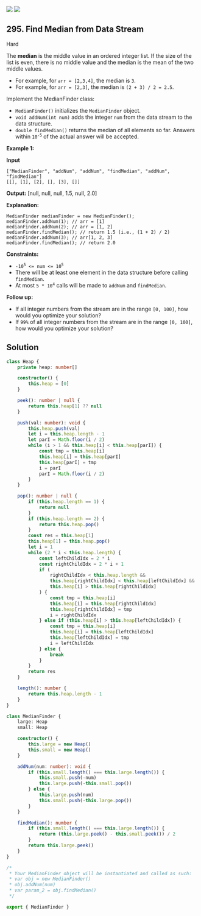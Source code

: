 [![](https://img.shields.io/github/stars/LeetCode-Top-Interview-150/LeetCode-Top-Interview-150?label=Stars&style=flat-square)](https://github.com/LeetCode-Top-Interview-150/LeetCode-Top-Interview-150)
[![](https://img.shields.io/github/forks/LeetCode-Top-Interview-150/LeetCode-Top-Interview-150?label=Fork%20me%20on%20GitHub%20&style=flat-square)](https://github.com/LeetCode-Top-Interview-150/LeetCode-Top-Interview-150/fork)

## 295\. Find Median from Data Stream

Hard

The **median** is the middle value in an ordered integer list. If the size of the list is even, there is no middle value and the median is the mean of the two middle values.

*   For example, for `arr = [2,3,4]`, the median is `3`.
*   For example, for `arr = [2,3]`, the median is `(2 + 3) / 2 = 2.5`.

Implement the MedianFinder class:

*   `MedianFinder()` initializes the `MedianFinder` object.
*   `void addNum(int num)` adds the integer `num` from the data stream to the data structure.
*   `double findMedian()` returns the median of all elements so far. Answers within <code>10<sup>-5</sup></code> of the actual answer will be accepted.

**Example 1:**

**Input**

    ["MedianFinder", "addNum", "addNum", "findMedian", "addNum", "findMedian"]
    [[], [1], [2], [], [3], []]

**Output:** [null, null, null, 1.5, null, 2.0]

**Explanation:**

    MedianFinder medianFinder = new MedianFinder();
    medianFinder.addNum(1); // arr = [1]
    medianFinder.addNum(2); // arr = [1, 2]
    medianFinder.findMedian(); // return 1.5 (i.e., (1 + 2) / 2)
    medianFinder.addNum(3); // arr[1, 2, 3]
    medianFinder.findMedian(); // return 2.0 

**Constraints:**

*   <code>-10<sup>5</sup> <= num <= 10<sup>5</sup></code>
*   There will be at least one element in the data structure before calling `findMedian`.
*   At most <code>5 * 10<sup>4</sup></code> calls will be made to `addNum` and `findMedian`.

**Follow up:**

*   If all integer numbers from the stream are in the range `[0, 100]`, how would you optimize your solution?
*   If `99%` of all integer numbers from the stream are in the range `[0, 100]`, how would you optimize your solution?

## Solution

```typescript
class Heap {
    private heap: number[]

    constructor() {
        this.heap = [0]
    }

    peek(): number | null {
        return this.heap[1] ?? null
    }

    push(val: number): void {
        this.heap.push(val)
        let i = this.heap.length - 1
        let parI = Math.floor(i / 2)
        while (i > 1 && this.heap[i] < this.heap[parI]) {
            const tmp = this.heap[i]
            this.heap[i] = this.heap[parI]
            this.heap[parI] = tmp
            i = parI
            parI = Math.floor(i / 2)
        }
    }

    pop(): number | null {
        if (this.heap.length == 1) {
            return null
        }
        if (this.heap.length == 2) {
            return this.heap.pop()
        }
        const res = this.heap[1]
        this.heap[1] = this.heap.pop()
        let i = 1
        while (2 * i < this.heap.length) {
            const leftChildIdx = 2 * i
            const rightChildIdx = 2 * i + 1
            if (
                rightChildIdx < this.heap.length &&
                this.heap[rightChildIdx] < this.heap[leftChildIdx] &&
                this.heap[i] > this.heap[rightChildIdx]
            ) {
                const tmp = this.heap[i]
                this.heap[i] = this.heap[rightChildIdx]
                this.heap[rightChildIdx] = tmp
                i = rightChildIdx
            } else if (this.heap[i] > this.heap[leftChildIdx]) {
                const tmp = this.heap[i]
                this.heap[i] = this.heap[leftChildIdx]
                this.heap[leftChildIdx] = tmp
                i = leftChildIdx
            } else {
                break
            }
        }
        return res
    }

    length(): number {
        return this.heap.length - 1
    }
}

class MedianFinder {
    large: Heap
    small: Heap

    constructor() {
        this.large = new Heap()
        this.small = new Heap()
    }

    addNum(num: number): void {
        if (this.small.length() === this.large.length()) {
            this.small.push(-num)
            this.large.push(-this.small.pop())
        } else {
            this.large.push(num)
            this.small.push(-this.large.pop())
        }
    }

    findMedian(): number {
        if (this.small.length() === this.large.length()) {
            return (this.large.peek() - this.small.peek()) / 2
        }
        return this.large.peek()
    }
}

/*
 * Your MedianFinder object will be instantiated and called as such:
 * var obj = new MedianFinder()
 * obj.addNum(num)
 * var param_2 = obj.findMedian()
 */

export { MedianFinder }
```